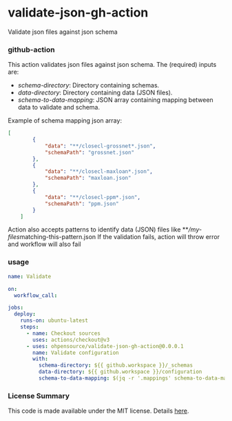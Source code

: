 # validate-json-gh-action
Validate json files against json schema

### github-action

This action validates json files against json schema. The (required) inputs are:

- _schema-directory_: Directory containing schemas.
- _data-directory_: Directory containing data (JSON files).
- _schema-to-data-mapping_: JSON array containing mapping between data to validate and schema.

Example of schema mapping json array:
```json
[
		{
			"data": "**/closecl-grossnet*.json",
			"schemaPath": "grossnet.json"
		},
		{
			"data": "**/closecl-maxloan*.json",
			"schemaPath": "maxloan.json"
		},
		{
			"data": "**/closecl-ppm*.json",
			"schemaPath": "ppm.json"
		}
	]
```

Action also accepts patterns to identify data (JSON) files like ***/my-files*matching-this-pattern.json
If the validation fails, action will throw error and workflow will also fail

### usage

```yaml
name: Validate

on:
  workflow_call:

jobs:
  deploy:
    runs-on: ubuntu-latest
    steps:
      - name: Checkout sources
        uses: actions/checkout@v3
      - uses: ohpensource/validate-json-gh-action@0.0.0.1
        name: Validate configuration
        with:
          schema-directory: ${{ github.workspace }}/_schemas
          data-directory: ${{ github.workspace }}/configuration
          schema-to-data-mapping: $(jq -r '.mappings' schema-to-data-mapping.json)
```

### License Summary

This code is made available under the MIT license. Details [here](LICENSE).